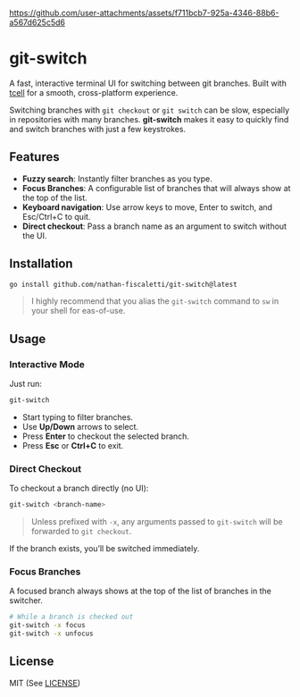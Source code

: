 https://github.com/user-attachments/assets/f711bcb7-925a-4346-88b6-a567d625c5d6


# git-switch

A fast, interactive terminal UI for switching between git branches. Built with [tcell](https://github.com/gdamore/tcell) for a smooth, cross-platform experience.

Switching branches with `git checkout` or `git switch` can be slow, especially in repositories with many branches. **git-switch** makes it easy to quickly find and switch branches with just a few keystrokes.

## Features

- **Fuzzy search**: Instantly filter branches as you type.
- **Focus Branches**: A configurable list of branches that will always show at the top of the list.
- **Keyboard navigation**: Use arrow keys to move, Enter to switch, and Esc/Ctrl+C to quit.
- **Direct checkout**: Pass a branch name as an argument to switch without the UI.

## Installation

```sh
go install github.com/nathan-fiscaletti/git-switch@latest
```

> I highly recommend that you alias the `git-switch` command to `sw` in your shell for eas-of-use.

## Usage

### Interactive Mode

Just run:

```sh
git-switch
```

- Start typing to filter branches.
- Use **Up/Down** arrows to select.
- Press **Enter** to checkout the selected branch.
- Press **Esc** or **Ctrl+C** to exit.

### Direct Checkout

To checkout a branch directly (no UI):

```sh
git-switch <branch-name>
```

> Unless prefixed with `-x`, any arguments passed to `git-switch` will be forwarded to `git checkout`.

If the branch exists, you’ll be switched immediately.

### Focus Branches

A focused branch always shows at the top of the list of branches in the switcher.

```sh
# While a branch is checked out
git-switch -x focus
git-switch -x unfocus
```

## License

MIT (See [LICENSE](./LICENSE))
